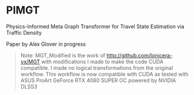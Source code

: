 # PIMGT
Physics-Informed Meta Graph Transformer for Travel State Estimation via Traffic Density

Paper by Alex Glover in progress

> Note: MGT_Modified is the work of http://github.com/lonicera-yx/MGT with modifications I made to make the code CUDA compatible.  I made no logical transformations from the original workflow.  This workflow is now compatible with CUDA as tested with ASUS ProArt GeForce RTX 4080 SUPER OC powered by NVIDIA DLSS3
